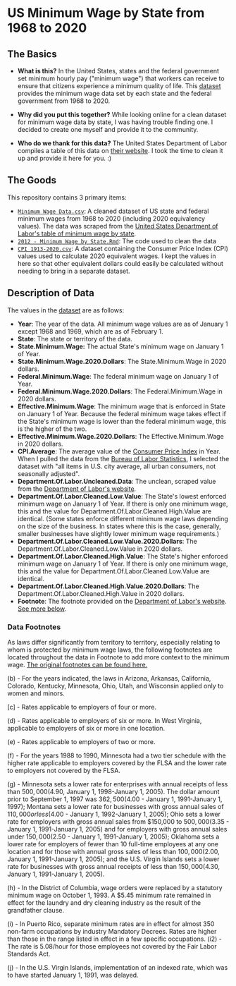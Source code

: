 # US Minimum Wage by State from 1968 to 2020

## The Basics
- **What is this?** In the United States, states and the federal government set minimum hourly pay ("minimum wage") that workers can receive to ensure that citizens experience a minimum quality of life. This [dataset](Minimum%20Wage%20Data.csv) provides the minimum wage data set by each state and the federal government from 1968 to 2020.

- **Why did you put this together?** While looking online for a clean dataset for minimum wage data by state, I was having trouble finding one. I decided to create one myself and provide it to the community.

- **Who do we thank for this data?** The United States Department of Labor compiles a table of this data on [their website](https://www.dol.gov/whd/state/stateMinWageHis.htm). I took the time to clean it up and provide it here for you. :)

## The Goods
This repository contains 3 primary items:
- [`Minimum Wage Data.csv`](Minimum%20Wage%20Data.csv): A cleaned dataset of US state and federal minimum wages from 1968 to 2020 (including 2020 equivalency values). The data was scraped from the [United States Department of Labor's table of minimum wage by state](https://www.dol.gov/whd/state/stateMinWageHis.htm). 
- [`2012 - Minimum Wage by State.Rmd`](2012%20-%20Minimum%20Wage%20by%20State.Rmd): The code used to clean the data
- [`CPI 1913-2020.csv`](CPI%201913-2020.csv): A dataset containing the Consumer Price Index (CPI) values used to calculate 2020 equivalent wages. I kept the values in here so that other equivalent dollars could easily be calculated without needing to bring in a separate dataset.
 
## Description of Data
The values in the [dataset](Minimum%20Wage%20Data.csv) are as follows:
- **Year**: The year of the data. All minimum wage values are as of January 1 except 1968 and 1969, which are as of February 1.
- **State**: The state or territory of the data.
- **State.Minimum.Wage:** The actual State's minimum wage on January 1 of Year.
- **State.Minimum.Wage.2020.Dollars**: The State.Minimum.Wage in 2020 dollars.
- **Federal.Minimum.Wage**: The federal minimum wage on January 1 of Year.
- **Federal.Minimum.Wage.2020.Dollars**: The Federal.Minimum.Wage in 2020 dollars.
- **Effective.Minimum.Wage**: The minimum wage that is enforced in State on January 1 of Year. Because the federal minimum wage takes effect if the State's minimum wage is lower than the federal minimum wage, this is the higher of the two.
- **Effective.Minimum.Wage.2020.Dollars**: The Effective.Minimum.Wage in 2020 dollars.
- **CPI.Average**: The average value of the [Consumer Price Index](https://www.investopedia.com/terms/c/consumerpriceindex.asp) in Year. When I pulled the data from the [Bureau of Labor Statistics](https://www.bls.gov/cpi/home.htm), I selected the dataset with "all items in U.S. city average, all urban consumers, not seasonally adjusted".
- **Department.Of.Labor.Uncleaned.Data**: The unclean, scraped value from the [Department of Labor's website](https://www.dol.gov/whd/state/stateMinWageHis.htm).
- **Department.Of.Labor.Cleaned.Low.Value**: The State's lowest enforced minimum wage on January 1 of Year. If there is only one minimum wage, this and the value for Department.Of.Labor.Cleaned.High.Value are identical. (Some states enforce different minimum wage laws depending on the size of the business. In states where this is the case, generally, smaller businesses have slightly lower minimum wage requirements.)
- **Department.Of.Labor.Cleaned.Low.Value.2020.Dollars**: The Department.Of.Labor.Cleaned.Low.Value in 2020 dollars.
- **Department.Of.Labor.Cleaned.High.Value**: The State's higher enforced minimum wage on January 1 of Year. If there is only one minimum wage, this and the value for Department.Of.Labor.Cleaned.Low.Value are identical.
- **Department.Of.Labor.Cleaned.High.Value.2020.Dollars**: The Department.Of.Labor.Cleaned.High.Value in 2020 dollars.
- **Footnote**: The footnote provided on the [Department of Labor's website](https://www.dol.gov/whd/state/stateMinWageHis.htm). [See more below](README.md#data-footnotes).

### Data Footnotes
As laws differ significantly from territory to territory, especially relating to whom is protected by minimum wage laws, the following footnotes are located throughout the data in Footnote to add more context to the minimum wage. [The original footnotes can be found here.](https://www.dol.gov/whd/state/stateMinWageHis.htm)

(b) - For the years indicated, the laws in Arizona, Arkansas, California, Colorado, Kentucky, Minnesota, Ohio, Utah, and Wisconsin applied only to women and minors.

[c] - Rates applicable to employers of four or more.

(d) - Rates applicable to employers of six or more. In West Virginia, applicable to employers of six or more in one location.

(e) - Rates applicable to employers of two or more.

(f) - For the years 1988 to 1990, Minnesota had a two tier schedule with the higher rate applicable to employers covered by the FLSA and the lower rate to employers not covered by the FLSA.

(g) - Minnesota sets a lower rate for enterprises with annual receipts of less than $500,000 ($4.90, January 1, 1998-January 1, 2005). The dollar amount prior to September 1, 1997 was $362,500 ($4.00 - January 1, 1991-January 1, 1997); Montana sets a lower rate for businesses with gross annual sales of $110,000 or less ($4.00 - January 1, 1992-January 1, 2005); Ohio sets a lower rate for employers with gross annual sales from $150,000 to $500,000 ($3.35 - January 1, 1991-January 1, 2005) and for employers with gross annual sales under $150,000 ($2.50 - January 1, 1991-January 1, 2005); Oklahoma sets a lower rate for employers of fewer than 10 full-time employees at any one location and for those with annual gross sales of less than $100,000 ($2.00, January 1, 1991-January 1, 2005); and the U.S. Virgin Islands sets a lower rate for businesses with gross annual receipts of less than $150,000 ($4.30, January 1, 1991-January 1, 2005).

(h) - In the District of Columbia, wage orders were replaced by a statutory minimum wage on October 1, 1993. A $5.45 minimum rate remained in effect for the laundry and dry cleaning industry as the result of the grandfather clause.

(i) - In Puerto Rico, separate minimum rates are in effect for almost 350 non-farm occupations by industry Mandatory Decrees. Rates are higher than those in the range listed in effect in a few specific occupations.
(i2) - The rate is 5.08/hour for those employees not covered by the Fair Labor Standards Act.

(j) - In the U.S. Virgin Islands, implementation of an indexed rate, which was to have started January 1, 1991, was delayed.
